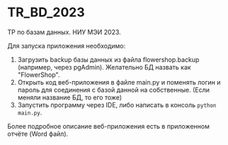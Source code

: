 # TR_BD_2023
ТР по базам данных. НИУ МЭИ 2023.

Для запуска приложения необходимо: 

1. Загрузить backup базы данных из файла flowershop.backup (например, через pgAdmin). Желательно БД назвать как "FlowerShop".
2. Открыть код веб-приложения в файле main.py и поменять логин и пароль для соединения с базой данной на собственные. (Если меняли название БД, то его тоже)
3. Запустить программу через IDE, либо написать в консоль ```python main.py```.

Более подробное описание веб-приложения есть в приложенном отчёте (Word файл).
